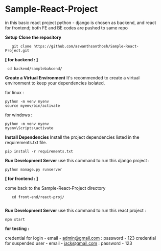 # Sample-React-Project

in this basic react project python - django is chosen as backend, and react for frontend;
both FE and BE codes are pushed to same repo

__Setup__
__Clone the repository__

```
   git clone https://github.com/aswanthsanthosh/Sample-React-Project.git
   ```
__[ for backend : ]__
  ```
   cd backend/samplebakcend/
  
   ```
__Create a Virtual Environment__
   It's recommended to create a virtual environment to keep your dependencies isolated.
   
for linux : 
   ```
   python -m venv myenv
   source myenv/bin/activate
   ```
for windows :
   ```
   python -m venv myenv
   myenv\Scripts\activate
   ```
__Install Dependencies__
   Install the project dependencies listed in the requirements.txt file.
   ```
   pip install -r requirements.txt
   ```
__Run Development Server__
   use this command to run this django project :
   ```
   python manage.py runserver
   ```

__[ for frontend : ]__

come back to the Sample-React-Project directory

```
   cd front-end/react-proj/
  
   ```
__Run Development Server__
   use this command to run this react project :
   ```
   npm start
   ```

__for testing :__

credential for login - email - admin@gmail.com : password - 123
credential for suspended user - email - jack@gmail.com : password - 123



